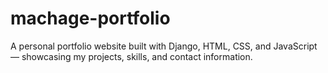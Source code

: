 # machage-portfolio
A personal portfolio website built with Django, HTML, CSS, and JavaScript — showcasing my projects, skills, and contact information.
